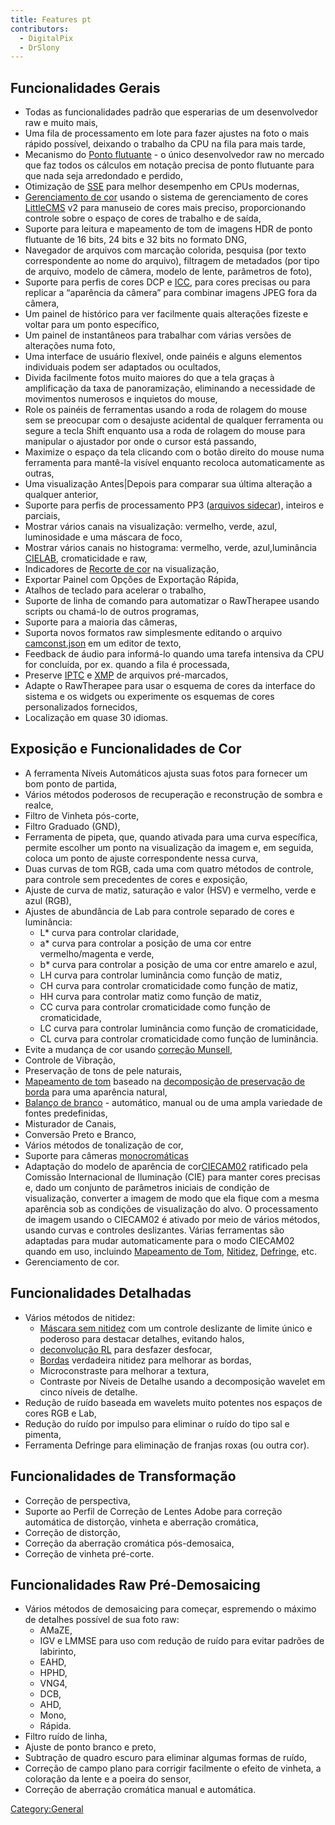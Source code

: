 ```yaml
---
title: Features pt
contributors:
  - DigitalPix
  - DrSlony
---
```


## Funcionalidades Gerais

- Todas as funcionalidades padrão que esperarias de um desenvolvedor raw
  e muito mais,
- Uma fila de processamento em lote para fazer ajustes na foto o mais
  rápido possível, deixando o trabalho da CPU na fila para mais tarde,
- Mecanismo do [Ponto
  flutuante](https://en.wikipedia.org/wiki/Floating_point) - o único
  desenvolvedor raw no mercado que faz todos os cálculos em notação
  precisa de ponto flutuante para que nada seja arredondado e perdido,
- Otimização de
  [SSE](https://en.wikipedia.org/wiki/Streaming_SIMD_Extensions) para
  melhor desempenho em CPUs modernas,
- [Gerenciamento de cor](https://en.wikipedia.org/wiki/Color_management)
  usando o sistema de gerenciamento de cores
  [LittleCMS](https://en.wikipedia.org/wiki/LittleCMS) v2 para manuseio
  de cores mais preciso, proporcionando controle sobre o espaço de cores
  de trabalho e de saída,
- Suporte para leitura e mapeamento de tom de imagens HDR de ponto
  flutuante de 16 bits, 24 bits e 32 bits no formato DNG,
- Navegador de arquivos com marcação colorida, pesquisa (por texto
  correspondente ao nome do arquivo), filtragem de metadados (por tipo
  de arquivo, modelo de câmera, modelo de lente, parâmetros de foto),
- Suporte para perfis de cores DCP e
  [ICC](https://en.wikipedia.org/wiki/ICC_profile), para cores precisas
  ou para replicar a “aparência da câmera” para combinar imagens JPEG
  fora da câmera,
- Um painel de histórico para ver facilmente quais alterações fizeste e
  voltar para um ponto específico,
- Um painel de instantâneos para trabalhar com várias versões de
  alterações numa foto,
- Uma interface de usuário flexível, onde painéis e alguns elementos
  individuais podem ser adaptados ou ocultados,
- Divida facilmente fotos muito maiores do que a tela graças à
  amplificação da taxa de panoramização, eliminando a necessidade de
  movimentos numerosos e inquietos do mouse,
- Role os painéis de ferramentas usando a roda de rolagem do mouse sem
  se preocupar com o desajuste acidental de qualquer ferramenta ou
  segure a tecla Shift enquanto usa a roda de rolagem do mouse para
  manipular o ajustador por onde o cursor está passando,
- Maximize o espaço da tela clicando com o botão direito do mouse numa
  ferramenta para mantê-la visível enquanto recoloca automaticamente as
  outras,
- Uma visualização Antes\|Depois para comparar sua última alteração a
  qualquer anterior,
- Suporte para perfis de processamento PP3 ([arquivos
  sidecar](https://en.wikipedia.org/wiki/Sidecar_file)), inteiros e
  parciais,
- Mostrar vários canais na visualização: vermelho, verde, azul,
  luminosidade e uma máscara de foco,
- Mostrar vários canais no histograma: vermelho, verde, azul,luminância
  [CIELAB](https://en.wikipedia.org/wiki/Lab_color_space), cromaticidade
  e raw,
- Indicadores de [Recorte de
  cor](https://en.wikipedia.org/wiki/Clipping_(photography)) na
  visualização,
- Exportar Painel com Opções de Exportação Rápida,
- Atalhos de teclado para acelerar o trabalho,
- Suporte de linha de comando para automatizar o RawTherapee usando
  scripts ou chamá-lo de outros programas,
- Suporte para a maioria das câmeras,
- Suporta novos formatos raw simplesmente editando o arquivo
  [camconst.json](camconst.json) em um editor de texto,
- Feedback de áudio para informá-lo quando uma tarefa intensiva da CPU
  for concluída, por ex. quando a fila é processada,
- Preserve [IPTC](https://en.wikipedia.org/wiki/IPTC) e
  [XMP](https://en.wikipedia.org/wiki/Extensible_Metadata_Platform) de
  arquivos pré-marcados,
- Adapte o RawTherapee para usar o esquema de cores da interface do
  sistema e os widgets ou experimente os esquemas de cores
  personalizados fornecidos,
- Localização em quase 30 idiomas.

## Exposição e Funcionalidades de Cor

- A ferramenta Níveis Automáticos ajusta suas fotos para fornecer um bom
  ponto de partida,
- Vários métodos poderosos de recuperação e reconstrução de sombra e
  realce,
- Filtro de Vinheta pós-corte,
- Filtro Graduado (GND),
- Ferramenta de pipeta, que, quando ativada para uma curva específica,
  permite escolher um ponto na visualização da imagem e, em seguida,
  coloca um ponto de ajuste correspondente nessa curva,
- Duas curvas de tom RGB, cada uma com quatro métodos de controle, para
  controle sem precedentes de cores e exposição,
- Ajuste de curva de matiz, saturação e valor (HSV) e vermelho, verde e
  azul (RGB),
- Ajustes de abundância de Lab para controle separado de cores e
  luminância:
  - L\* curva para controlar claridade,
  - a\* curva para controlar a posição de uma cor entre vermelho/magenta
    e verde,
  - b\* curva para controlar a posição de uma cor entre amarelo e azul,
  - LH curva para controlar luminância como função de matiz,
  - CH curva para controlar cromaticidade como função de matiz,
  - HH curva para controlar matiz como função de matiz,
  - CC curva para controlar cromaticidade como função de cromaticidade,
  - LC curva para controlar luminância como função de cromaticidade,
  - CL curva para controlar cromaticidade como função de luminância.
- Evite a mudança de cor usando [correção
  Munsell](https://en.wikipedia.org/wiki/Munsell_color_system),
- Controle de Vibração,
- Preservação de tons de pele naturais,
- [Mapeamento de tom](https://en.wikipedia.org/wiki/Tone_mapping)
  baseado na [decomposição de preservação de
  borda](http://www.cs.huji.ac.il/~danix/epd/) para uma aparência
  natural,
- [Balanço de branco](https://en.wikipedia.org/wiki/White_balance) -
  automático, manual ou de uma ampla variedade de fontes predefinidas,
- Misturador de Canais,
- Conversão Preto e Branco,
- Vários métodos de tonalização de cor,
- Suporte para câmeras
  [monocromáticas](demosaicing/pt#monochrome_cameras)
- Adaptação do modelo de aparência de
  cor[CIECAM02](https://en.wikipedia.org/wiki/CIECAM02) ratificado pela
  Comissão Internacional de Iluminação (CIE) para manter cores precisas
  e, dado um conjunto de parâmetros iniciais de condição de
  visualização, converter a imagem de modo que ela fique com a mesma
  aparência sob as condições de visualização do alvo. O processamento de
  imagem usando o CIECAM02 é ativado por meio de vários métodos, usando
  curvas e controles deslizantes. Várias ferramentas são adaptadas para
  mudar automaticamente para o modo CIECAM02 quando em uso, incluindo
  [Mapeamento de Tom](tone_mapping/pt),
  [Nitidez](sharpening/pt),
  [Defringe](defringe/pt), etc.
- Gerenciamento de cor.

## Funcionalidades Detalhadas

- Vários métodos de nitidez:
  - [Máscara sem nitidez](https://en.wikipedia.org/wiki/Unsharp_mask)
    com um controle deslizante de limite único e poderoso para destacar
    detalhes, evitando halos,
  - [deconvolução
    RL](https://en.wikipedia.org/wiki/Richardson%E2%80%93Lucy_deconvolution)
    para desfazer desfocar,
  - [Bordas](https://web.archive.org/web/20110625093654/http://www.rawness.es/sharpening/?lang=en)
    verdadeira nitidez para melhorar as bordas,
  - Microconstraste para melhorar a textura,
  - Contraste por Níveis de Detalhe usando a decomposição wavelet em
    cinco níveis de detalhe.
- Redução de ruído baseada em wavelets muito potentes nos espaços de
  cores RGB e Lab,
- Redução do ruído por impulso para eliminar o ruído do tipo sal e
  pimenta,
- Ferramenta Defringe para eliminação de franjas roxas (ou outra cor).

## Funcionalidades de Transformação

- Correção de perspectiva,
- Suporte ao Perfil de Correção de Lentes Adobe para correção automática
  de distorção, vinheta e aberração cromática,
- Correção de distorção,
- Correção da aberração cromática pós-demosaica,
- Correção de vinheta pré-corte.

## Funcionalidades Raw Pré-Demosaicing

- Vários métodos de demosaicing para começar, espremendo o máximo de
  detalhes possível de sua foto raw:
  - AMaZE,
  - IGV e LMMSE para uso com redução de ruído para evitar padrões de
    labirinto,
  - EAHD,
  - HPHD,
  - VNG4,
  - DCB,
  - AHD,
  - Mono,
  - Rápida.
- Filtro ruído de linha,
- Ajuste de ponto branco e preto,
- Subtração de quadro escuro para eliminar algumas formas de ruído,
- Correção de campo plano para corrigir facilmente o efeito de vinheta,
  a coloração da lente e a poeira do sensor,
- Correção de aberração cromática manual e automática.

[Category:General](category:general)
